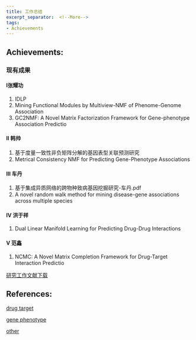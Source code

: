 ```yaml
---
title: 工作总结
excerpt_separator:  <!--More-->
tags:
- Achievements
---
```


## Achievements:

### 现有成果

#### Ⅰ张耀功

1. IDLP
2. Mining Functional Modules by Multiview-NMF of Phenome-Genome Association 
3. GC2NMF: A Novel Matrix Factorization Framework for Gene-phenotype Association Predictio

<!--more-->

#### Ⅱ  韩帅

1. 基于度量一致性非负矩阵分解的基因表型关联预测研究
2. Metrical Consistency NMF for Predicting Gene-Phenotype Associations

#### Ⅲ  车丹

1. 基于集成异质网络的跨物种致病基因挖掘研究-车丹.pdf
2. A novel random walk method for mining disease-gene associations across multiple species

#### Ⅳ  洪于祥

1. Dual Linear Manifold Learning for Predicting Drug-Drug Interactions

#### Ⅴ  范鑫

1. NCMC: A Novel Matrix Completion Framework for Drug-Target Interaction Predictio


[研究工作文献下载 ](http://pan.baidu.com/s/1eSjb92y)



## References:
[drug target](http://pan.baidu.com/s/1jH4XJgi)

[gene phenotype](http://pan.baidu.com/s/1hrJUYA4)

[other](http://pan.baidu.com/s/1o7YBPBc)